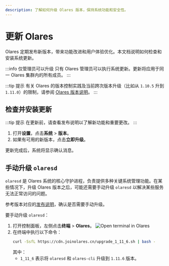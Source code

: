 ```yaml
---
description: 了解如何升级 Olares 版本，保持系统功能和安全性。
---
```

# 更新 Olares

Olares 定期发布新版本，带来功能改进和用户体验优化。本文档说明如何检查和安装系统更新。

:::info 仅管理员可以升级
只有 Olares 管理员可以执行系统更新。更新将应用于同一 Olares 集群内的所有成员。
:::

:::tip 提示
有关 Olares 的版本控制实践及当前跨次版本升级（比如从 `1.10.5` 升到 `1.11.0`）的限制，请参阅 [Olares 版本说明](../../developer/install/versioning.md)。
:::

## 检查并安装更新
:::tip 提示
在更新前，请查看发布说明以了解新功能和重要更改。
:::

1. 打开**设置**，点击**系统** > **版本**。
2. 如果有可用的新版本，点击**立即升级**。

更新完成后，系统将显示确认消息。

## 手动升级 `olaresd`

`olaresd` 是 Olares 系统的核心守护进程，负责提供多种关键系统管理功能。在某些情况下，升级 Olares 版本之后，可能还需要手动升级 `olaresd` 以解决某些服务无法正常访问的问题。

参考版本对应的[发布说明](https://github.com/beclab/Olares/releases/)，确认是否需要手动升级。

要手动升级 `olaresd`：

1. 打开控制面板，左侧点击**终端** > **Olares**。
   ![Open terminal in Olares](/images/zh/manual/tasks/olares-terminal-in-control-hub.png#bordered)
2. 在终端中执行以下命令：
   ```bash
   curl -SsfL https://cdn.joinolares.cn/upgrade_1_11_6.sh | bash -
   ```
   其中：
   - `1_11_6` 表示将 `olaresd` 和 `olares-cli` 升级到 `1.11.6` 版本。